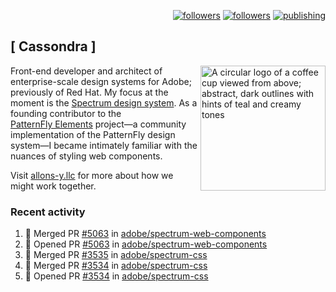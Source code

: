 <p align="right"><a rel="me" href="https://front-end.social/@castastrophe">
    <img alt="followers" title="Follow me on Mastodon" src="https://img.shields.io/mastodon/follow/109297102751309835?domain=https%3A%2F%2Ffront-end.social&label=Follow&logo=mastodon&logoColor=white&style=for-the-badge&labelColor=008080&color=006969"/></a>
  <a href="https://codepen.io/castastrophe/">
    <img alt="followers" title="Follow me on CodePen" src="https://img.shields.io/badge/23-1?color=640464&labelColor=7c007c&style=for-the-badge&logo=codepen&label=Follow"/></a>
<a href="https://castastrophe.medium.com/">
    <img alt="publishing" title="View articles on Medium" src="https://img.shields.io/badge/107-1?color=666&labelColor=444&label=subscribe&logo=medium&logoColor=white&style=for-the-badge"/></a>
</p>

## [&nbsp;Cassondra&nbsp;]

<img align="right" src="https://github-production-user-asset-6210df.s3.amazonaws.com/1840295/253016758-ba468774-1cd3-42c2-8f43-947b5eeb5edf.png" height="200" alt="A circular logo of a coffee cup viewed from above; abstract, dark outlines with hints of teal and creamy tones">

Front-end developer and architect of enterprise-scale design systems for Adobe; previously of Red Hat. My focus at the moment is the [Spectrum design system](https://github.com/adobe/spectrum-css). As a founding contributor to the [PatternFly&nbsp;Elements](https://github.com/patternfly/patternfly-elements) project&mdash;a community implementation of the PatternFly design system&mdash;I became intimately familiar with the nuances of styling web components.

Visit [allons-y.llc](http://allons-y.llc/) for more about how we might work together.

### Recent activity

<!--START_SECTION:activity-->
1. 🎉 Merged PR [#5063](https://github.com/adobe/spectrum-web-components/pull/5063) in [adobe/spectrum-web-components](https://github.com/adobe/spectrum-web-components)
2. 💪 Opened PR [#5063](https://github.com/adobe/spectrum-web-components/pull/5063) in [adobe/spectrum-web-components](https://github.com/adobe/spectrum-web-components)
3. 🎉 Merged PR [#3535](https://github.com/adobe/spectrum-css/pull/3535) in [adobe/spectrum-css](https://github.com/adobe/spectrum-css)
4. 🎉 Merged PR [#3534](https://github.com/adobe/spectrum-css/pull/3534) in [adobe/spectrum-css](https://github.com/adobe/spectrum-css)
5. 💪 Opened PR [#3534](https://github.com/adobe/spectrum-css/pull/3534) in [adobe/spectrum-css](https://github.com/adobe/spectrum-css)
<!--END_SECTION:activity-->
